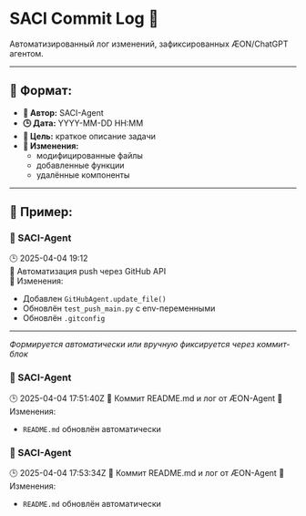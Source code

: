 # SACI Commit Log 📘

Автоматизированный лог изменений, зафиксированных ÆON/ChatGPT агентом.

---

## 📌 Формат:
- **🧠 Автор:** SACI-Agent
- **🕒 Дата:** YYYY-MM-DD HH:MM
- **🎯 Цель:** краткое описание задачи
- **🔄 Изменения:**
  - модифицированные файлы
  - добавленные функции
  - удалённые компоненты

---

## 🔹 Пример:

### 🧠 SACI-Agent
🕒 2025-04-04 19:12  
🎯 Автоматизация push через GitHub API  
🔄 Изменения:
- Добавлен `GitHubAgent.update_file()`
- Обновлён `test_push_main.py` с env-переменными
- Обновлён `.gitconfig`

---

_Формируется автоматически или вручную фиксируется через коммит-блок_

### 🧠 SACI-Agent
🕒 2025-04-04 17:51:40Z
🎯 Коммит README.md и лог от ÆON-Agent
🔄 Изменения:
- `README.md` обновлён автоматически

### 🧠 SACI-Agent
🕒 2025-04-04 17:53:34Z
🎯 Коммит README.md и лог от ÆON-Agent
🔄 Изменения:
- `README.md` обновлён автоматически
